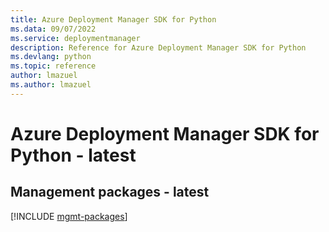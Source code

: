 ```yaml
---
title: Azure Deployment Manager SDK for Python
ms.data: 09/07/2022
ms.service: deploymentmanager
description: Reference for Azure Deployment Manager SDK for Python
ms.devlang: python
ms.topic: reference
author: lmazuel
ms.author: lmazuel
---
```

# Azure Deployment Manager SDK for Python - latest

## Management packages - latest
[!INCLUDE [mgmt-packages](deployment-manager-mgmt-index.md)]